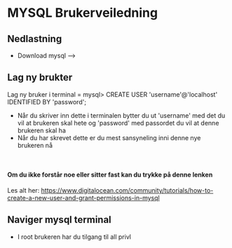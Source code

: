 # MYSQL Brukerveiledning
## Nedlastning
* Download mysql -->


## Lag ny brukter
Lag ny bruker i terminal = mysql> CREATE USER 'username'@'localhost' IDENTIFIED BY 'password';
* Når du skriver inn dette i terminalen bytter du ut 'username' med det du vil at brukeren skal hete og 'password' med passordet du vil at denne brukeren skal ha
* Når du har skrevet dette er du mest sansyneling inni denne nye brukeren nå
<br>

#### Om du ikke forstår noe eller sitter fast kan du trykke på denne lenken <br>
Les alt her: https://www.digitalocean.com/community/tutorials/how-to-create-a-new-user-and-grant-permissions-in-mysql 

## Naviger mysql terminal
* I root brukeren har du tilgang til all privl
